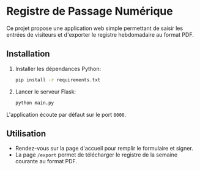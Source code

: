 # Registre de Passage Numérique

Ce projet propose une application web simple permettant de saisir les entrées de visiteurs et d'exporter le registre hebdomadaire au format PDF.

## Installation

1. Installer les dépendances Python:
   ```bash
   pip install -r requirements.txt
   ```
2. Lancer le serveur Flask:
   ```bash
   python main.py
   ```

L'application écoute par défaut sur le port `8000`.

## Utilisation

- Rendez-vous sur la page d'accueil pour remplir le formulaire et signer.
- La page `/export` permet de télécharger le registre de la semaine courante au format PDF.

